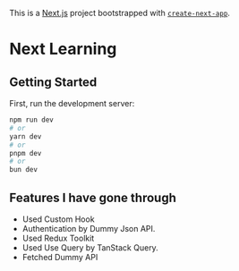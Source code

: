 This is a [Next.js](https://nextjs.org/) project bootstrapped with [`create-next-app`](https://github.com/vercel/next.js/tree/canary/packages/create-next-app).

# Next Learning 

## Getting Started

First, run the development server:

```bash
npm run dev
# or
yarn dev
# or
pnpm dev
# or
bun dev
```

## Features I have gone through

- Used Custom Hook
- Authentication by Dummy Json API.
- Used Redux Toolkit
- Used Use Query by TanStack Query.
- Fetched Dummy API




